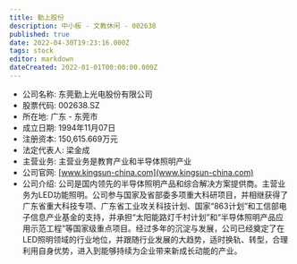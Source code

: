 ```yaml
---
title: 勤上股份
description: 中小板 - 文教休闲 - 002638
published: true
date: 2022-04-30T19:23:16.000Z
tags: stock
editor: markdown
dateCreated: 2022-01-01T00:00:00.000Z
---
```


- 公司名称: 东莞勤上光电股份有限公司
- 股票代码: 002638.SZ
- 所在地: 广东 - 东莞市
- 成立日期: 1994年11月07日
- 注册资本: 150,615.669万元
- 法定代表人: 梁金成
- 主营业务: 主营业务是教育产业和半导体照明产业
- 公司官网: [www.kingsun-china.com](www.kingsun-china.com)
- 公司介绍: 公司是国内领先的半导体照明产品和综合解决方案提供商。主营业务为LED功能照明。公司参与国家及省部委多项重大科研项目，并相继获得了广东省重大科技专项、广东省工业攻关科技计划、国家“863计划”和工信部电子信息产业基金的支持，并承担“太阳能路灯千村计划”和“半导体照明产品应用示范工程”等国家级重点项目。经过多年的沉淀与发展，公司已经奠定了在LED照明领域的行业地位，并跟随行业发展的大趋势，适时换轨、转型，合理利用自身优势，进入到能够持续为企业带来新成长动能的产业。


